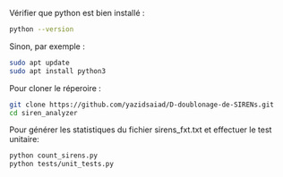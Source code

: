 Vérifier que python est bien installé :
```bash
python --version
```
Sinon, par exemple :
```bash
sudo apt update
sudo apt install python3
```

Pour cloner le réperoire :
```bash
git clone https://github.com/yazidsaiad/D-doublonage-de-SIRENs.git
cd siren_analyzer
```

Pour générer les statistiques du fichier sirens_fxt.txt et effectuer le test unitaire:
```bash
python count_sirens.py
python tests/unit_tests.py
```

